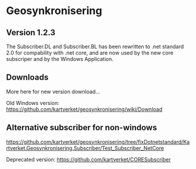 # Geosynkronisering

## Version 1.2.3
The Subscriber.DL and Subscriber.BL has been rewritten to .net standard 2.0 for compability with .net core,
and are now used by the new core subscriper and by the Windows Application.



## Downloads
More here for new version download...

Old Windows version:
https://github.com/kartverket/geosynkronisering/wiki/Download

## Alternative subscriber for non-windows
https://github.com/kartverket/geosynkronisering/tree/fixDotnetstandard/Kartverket.Geosynkronisering.Subscriber/Test_Subscriber_NetCore

Deprecated version: https://github.com/kartverket/CORESubscriber
